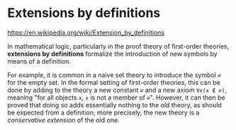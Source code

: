 # Extensions by definitions

https://en.wikipedia.org/wiki/Extension_by_definitions

In mathematical logic, particularly in the proof theory of first-order theories, **extensions by definitions** formalize the introduction of new symbols by means of a definition.

For example, it is common in a naive set theory to introduce the symbol `∅` for the empty set. In the formal setting of first-order theories, this can be done by adding to the theory a new constant `∅` and a new axiom `∀x(x ∉ ∅)`, meaning "for all objects `x`, `x` is not a member of `∅`". However, it can then be proved that doing so adds essentially nothing to the old theory, as should be expected from a definition; more precisely, the new theory is a *conservative extension* of the old one.
